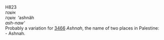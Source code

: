H823  
אשׁנה  
אַשׁנָה ‎ ‘ashnâh  
*ash-naw‘*  
Probably a variation for [3466](h3466) *Ashnah*, the name of two places
in Palestine: - Ashnah.  
